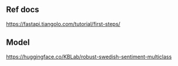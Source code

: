 ## Ref docs
https://fastapi.tiangolo.com/tutorial/first-steps/

## Model
https://huggingface.co/KBLab/robust-swedish-sentiment-multiclass
